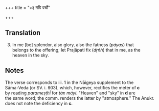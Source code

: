 +++
title = "०३ मयि वर्चो"

+++
## Translation
3. In me \[be\] splendor, also glory, also the fatness (*páyas*) that  
belongs to the offering; let Prajāpati fix (*dṛṅh*) that in me, as the  
heaven in the sky.

## Notes
The verse corresponds to iii. 1 in the Nāigeya supplement to the  
Sāma-Veda (or SV. i. 603), which, however, rectifies the meter of **c**  
by reading *parameṣṭhī́* for *tán máyi*. "Heaven" and "sky" in **d** are  
the same word; the comm. renders the latter by "atmosphere." The Anukr.  
does not note the deficiency in **c**.
